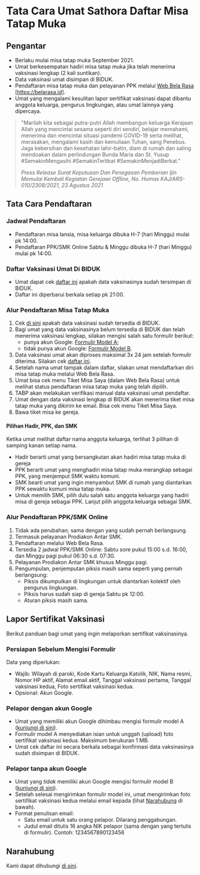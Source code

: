 # Tata Cara Umat Sathora Daftar Misa Tatap Muka

## Pengantar

* Berlaku mulai misa tatap muka September 2021.
* Umat berkesempatan hadiri misa tatap muka jika telah menerima vaksinasi lengkap (2 kali suntikan).
* Data vaksinasi umat disimpan di BIDUK.
* Pendaftaran misa tatap muka dan pelayanan PPK melalui <a href="https://belarasa.id" target="_blank" alt="Web Bela Rasa">Web Bela Rasa</a> [https://belarasa.id]. 
* Umat yang mengalami kesulitan lapor sertifikat vaksinasi dapat dibantu anggota keluarga, pengurus lingkungan, atau umat lainnya yang dipercaya.

> "Marilah kita sebagai putra-putri Allah membangun keluarga Kerajaan Allah yang mencintai sesama seperti diri sendiri, belajar memahami, menerima dan mencintai situasi pandemi COVID-19 serta melihat, merasakan, mengalami kasih dan kemuliaan Tuhan, sang Penebus. Jaga kebersihan dan kesehatan lahir-batin, diam di rumah dan saling mendoakan dalam perlindungan Bunda Maria dan St. Yusup #SemakinMengasihi #SemakinTerlibat #SemakinMenjadiBerkat."
>
> *Press Release Surat Keputusan Dan Penegasan Pemberian Ijin Memulai Kembali Kegiatan Gerejawi Offline, No. Humas KAJ/ARS-010/2308/2021, 23 Agustus 2021*

## Tata Cara Pendaftaran

### Jadwal Pendaftaran

* Pendaftaran misa lansia, misa keluarga dibuka H-7 (hari Minggu) mulai pk 14:00.
* Pendaftaran PPK/SMK Online Sabtu & Minggu dibuka H-7 (hari Minggu) mulai pk 14:00.

### Daftar Vaksinasi Umat Di BIDUK

* Umat dapat cek <a href="https://docs.google.com/spreadsheets/d/1FleOXQ0_vi21NcYEEKXpZLisTHtACwU6SDgHfqY0MiY/edit?usp=sharing" target="_blank" alt="">daftar ini</a> apakah data vaksinasinya sudah tersimpan di BIDUK.
* Daftar ini diperbarui berkala setiap pk 21:00.

### Alur Pendaftaran Misa Tatap Muka

1. Cek <a href="https://tinyurl.com/sathorabidukvaksin#daftar-vaksinasi-umat-di-biduk" alt="Daftar vaksinasi umat di BIDUK">di sini</a> apakah data vaksinasi sudah tersedia di BIDUK.
2. Bagi umat yang data vaksinasinya belum tersedia di BIDUK dan telah menerima vaksinasi lengkap, silakan mengisi salah satu formulir berikut:
    * punya akun Google: <a href="https://github.com/sathora-belarasa/vaksinasi-biduk/blob/main/README.md#pelapor-dengan-akun-google" alt="pemilik akun Google">Formulir Model A</a>;
    * tidak punya akun Google: <a href="https://github.com/sathora-belarasa/vaksinasi-biduk/blob/main/README.md#pelapor-tanpa-akun-google" alt="tidak punya akun Google">Formulir Model B</a>.
3. Data vaksinasi umat akan diproses maksimal 3x 24 jam setelah formulir diterima. Silakan cek <a href="https://tinyurl.com/sathorabidukvaksin#daftar-vaksinasi-umat-di-biduk" alt="Daftar vaksinasi umat di BIDUK">daftar ini</a>. 
4. Setelah nama umat tampak dalam daftar, silakan umat mendaftarkan diri misa tatap muka melalui Web Bela Rasa. 
5. Umat bisa cek menu Tiket Misa Saya (dalam Web Bela Rasa) untuk melihat status pendaftaran misa tatap muka yang telah dipilih.
6. TABP akan melakukan verifikasi manual data vaksinasi umat pendaftar.
7. Umat dengan data vaksinasi lengkap di BIDUK akan menerima tiket misa tatap muka yang dikirim ke email. Bisa cek menu Tiket Misa Saya.
8. Bawa tiket misa ke gereja.

#### Pilihan Hadir, PPK, dan SMK

Ketika umat melihat daftar nama anggota keluarga, terlihat 3 pilihan di samping kanan setiap nama.
* Hadir berarti umat yang bersangkutan akan hadiri misa tatap muka di gereja
* PPK berarti umat yang menghadiri misa tatap muka merangkap sebagai PPK, yang menjemput SMK waktu komuni.
* SMK bearti umat yang ingin menyambut SMK di rumah yang diantarkan PPK sewaktu komuni misa tatap muka.
* Untuk memilih SMK, pilih dulu salah satu anggota keluarga yang hadiri misa di gereja sebagai PPK. Lanjut pilih anggota keluarga sebagai SMK.

### Alur Pendaftaran PPK/SMK Online

1. Tidak ada perubahan; sama dengan yang sudah pernah berlangsung. 
2. Termasuk pelayanan Prodiakon Antar SMK.
3. Pendaftaran melalui Web Bela Rasa.
4. Tersedia 2 jadwal PPK/SMK Online: Sabtu sore pukul 15:00 s.d. 16:00, dan Minggu pagi pukul 06:30 s.d. 07:30.
5. Pelayanan Prodiakon Antar SMK khusus Minggu pagi.
6. Pengumpulan, penjemputan piksis masih sama seperti yang pernah berlangsung:
    * Piksis dikumpulkan di lingkungan untuk diantarkan kolektif oleh pengurus lingkungan.
    * Piksis harus sudah siap di gereja Sabtu pk 12:00.
    * Aturan piksis masih sama.

## Lapor Sertifikat Vaksinasi

Berikut panduan bagi umat yang ingin melaporkan sertifikat vaksinasinya.

### Persiapan Sebelum Mengisi Formulir

Data yang diperlukan:
* Wajib: Wilayah di paroki, Kode Kartu Keluarga Katolik, NIK, Nama resmi, Nomor HP aktif, Alamat email aktif, Tanggal vaksinasi pertama, Tanggal vaksinasi kedua, Foto sertifikat vaksinasi kedua.
* Opsional: Akun Google.

### Pelapor dengan akun Google

* Umat yang memiliki akun Google dihimbau mengisi formulir model A (<a href="https://tinyurl.com/sathorabidukvaksina" target="_blank" alt="Formulir bagi pemilik akun Google">kunjungi di sini</a>).
* Formulir model A menyediakan isian untuk unggah (upload) foto sertifikat vaksinasi kedua. Maksimum berukuran 1 MB.
* Umat cek daftar ini secara berkala sebagai konfirmasi data vaksinasinya sudah disimpan di BIDUK.

### Pelapor tanpa akun Google

* Umat yang *tidak* memiliki akun Google mengisi formulir model B (<a href="https://tinyurl.com/sathorabidukvaksinb" target="_blank" alt="Formulir selain pemilik akun Google">kunjungi di sini</a>).
* Setelah selesai mengirimkan formulir model ini, umat mengirimkan foto sertifikat vaksinasi kedua melalui email kepada (lihat <a href="https://tinyurl.com/sathorabidukvaksin#narahubung" alt="Narahubung">Narahubung</a> di bawah).
* Format penulisan email:
  * Satu email untuk satu orang pelapor. Dilarang penggabungan.
  * Judul email ditulis 16 angka NIK pelapor (sama dengan yang tertulis di formulir). Contoh: 1234567890123456

## Narahubung

Kami dapat dihubungi [di sini](mailto:admin.belarasa+bidukvaksin@sathora.or.id).

